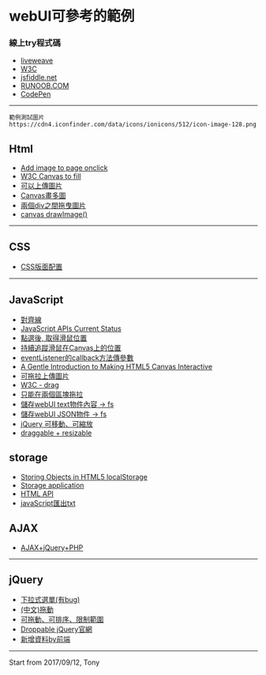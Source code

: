# webUI可參考的範例

### 線上try程式碼
- [liveweave](http://liveweave.com/)
- [W3C](https://www.w3schools.com/html/tryit.asp?filename=tryhtml_default)
- [jsfiddle.net](http://jsfiddle.net/vrUgs/2/)
- [RUNOOB.COM](http://www.runoob.com/try/try.php?filename=jqueryui-example-draggable)
- [CodePen](https://codepen.io/pen/)
---

```
範例測試圖片
https://cdn4.iconfinder.com/data/icons/ionicons/512/icon-image-128.png
```

## Html
- [Add image to page onclick](https://stackoverflow.com/questions/8886248/add-image-to-page-onclick)
- [W3C Canvas to fill](https://www.w3schools.com/html/tryit.asp?filename=tryhtml5_canvas_tut_img)
- [可以上傳圖片](https://disp.cc/b/11-8uGt)
- [Canvas畫多圖](http://www.dummies.com/web-design-development/site-development/how-to-include-images-on-your-web-page-with-html5-canvas/)
- [兩個div之間拖曳圖片](https://www.w3schools.com/html/tryit.asp?filename=tryhtml5_draganddrop2)
- [canvas drawImage()](http://www.html5canvastutorials.com/tutorials/html5-canvas-images/)

---

## CSS
- [CSS版面配置](http://zh-tw.learnlayout.com/position.html)


---

## JavaScript
- [對齊線](http://runjs.cn/code/7woaho1m)
- [JavaScript APIs Current Status](https://www.w3.org/standards/techs/js#w3c_all)
- [點選後, 取得滑鼠位置](https://www.w3schools.com/jsref/tryit.asp?filename=tryjsref_event_mouse_clientxy)
- [持續追蹤滑鼠在Canvas上的位置](http://www.w3school.com.cn/tiy/t.asp?f=html5_canvas_coordinates)
- [eventListener的callback方法傳參數](http://www.jstips.co/zh_tw/javascript/passing-arguments-to-callback-functions/)
- [A Gentle Introduction to Making HTML5 Canvas Interactive](https://simonsarris.com/making-html5-canvas-useful/)
- [可拖拉上傳圖片](http://blogs.sitepointstatic.com/examples/tech/filedrag/2/index.html)
- [W3C - drag](https://www.w3schools.com/html/tryit.asp?filename=tryhtml5_draganddrop2)
- [只能在兩個區塊拖拉](http://jsfiddle.net/U2nKh/20/)
- [儲存webUI text物件內容 -> fs](http://html5-demos.appspot.com/static/a.download.html)
- [儲存webUI JSON物件 -> fs](http://jsfiddle.net/RZBbY/10/)
- [jQuery 可移動、可縮放](http://viralpatel.net/blogs/jquery-resizable-draggable-resize-drag-tutorial-example/)
- [draggable + resizable](http://jsfiddle.net/lotusgodkk/8VY52/250/)


## storage
- [Storing Objects in HTML5 localStorage](https://stackoverflow.com/questions/2010892/storing-objects-in-html5-localstorage?rq=1)
- [Storage application](http://ivanmorgillo.com/webnotes/)
- [HTML API](https://stackoverflow.com/questions/2845603/import-export-html5-localstorage-data)
- [javaScript匯出txt](http://tsangprogramlearning.blogspot.tw/2015/01/javascripttxt.html)





## AJAX
- [AJAX+jQuery+PHP](http://viralpatel.net/blogs/jquery-ajax-tutorial-example-ajax-jquery-development/)


---

## jQuery
- [下拉式選單(有bug)](http://jsfiddle.net/RobinvdA/wQ8YA/34/)
- [(中文)拖動](http://www.runoob.com/jqueryui/example-draggable.html)
- [可拖動、可排序、限制範圍](http://www.pureexample.com/tw/jquery-ui/draggable-options-connect-to-sortable.html)
- [Droppable jQuery官網](http://jqueryui.com/droppable/#default)
- [新增資料by前端](http://jsfiddle.net/nkaq816f/)


---
Start from 2017/09/12, Tony


